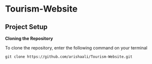 # Tourism-Website

## Project Setup

**Cloning the Repository**

To clone the repository, enter the following command on your terminal

```git clone https://github.com/arishaali/Tourism-Website.git```
